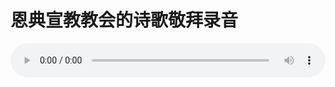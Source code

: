# 恩典宣教教会的诗歌敬拜录音

<audio style="width: 100%;" preload="false" controls controlslist="nodownload"><source src="//cdn.simai.ml/audio/mp3/old/12255.mp3" type="audio/mpeg">Your browser does not support the audio element.</audio>


